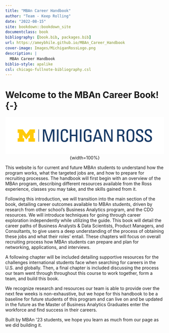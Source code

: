 ```yaml
--- 
title: "MBAn Career Handbook"
author: "Team - Keep Rolling"
date: "2022-08-15"
site: bookdown::bookdown_site
documentclass: book
bibliography: [book.bib, packages.bib]
url: https://ameybhile.github.io/MBAn_Career_Handbook
cover-image: Images/MichiganRossLogo.png
description: |
  MBAn Career Handbook 
biblio-style: apalike
csl: chicago-fullnote-bibliography.csl
---
```

# Welcome to the MBAn Career Book! {-}

<center>

![](Images/MichiganRosslogo.png){width=100%}

</center>

This website is for current and future MBAn students to understand how the program works, what the targeted jobs are, and how to prepare for recruiting processes. The handbook will first begin with an overview of the MBAn program, describing different resources available from the Ross experience, classes you may take, and the skills gained from it. 

Following this introduction, we will transition into the main section of the book, detailing career outcomes available to MBAn students, driven by research from other school’s Business Analytics program, and the CDO resources. We will introduce techniques for going through career exploration independently while utilizing the guide. This book will detail the career paths of Business Analysts & Data Scientists, Product Managers, and Consultants, to give users a deep understanding of the process of obtaining these jobs and what their roles' entail. These chapters will focus on overall recruiting process how MBAn students can prepare and plan for networking, applications, and interviews. 

A following chapter will be included detailing supportive resources for the challenges international students face when searching for careers in the U.S. and globally. Then, a final chapter is included discussing the process our team went through throughout this course to work together, form a team, and build this book.

We recognize research and resources our team is able to provide over the next few weeks is non-exhaustive, but we hope for this handbook to be a baseline for future students of this program and can live on and be updated in the future as the Master of Business Analytics Graduates enter the workforce and find success in their careers. 

Built by MBAn '23 students, we hope you learn as much from our page as we did building it.
